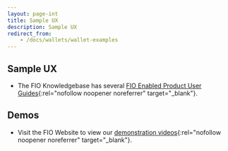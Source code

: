 ```yaml
---
layout: page-int
title: Sample UX
description: Sample UX
redirect_from:
    - /docs/wallets/wallet-examples
---
```


## Sample UX

* The FIO Knowledgebase has several [FIO Enabled Product User Guides](https://kb.fioprotocol.io/user-guides/user-guides){:rel="nofollow noopener noreferrer" target="_blank"}.

## Demos

* Visit the FIO Website to view our [demonstration videos](https://kb.fioprotocol.io/user-guides/user-guides){:rel="nofollow noopener noreferrer" target="_blank"}.